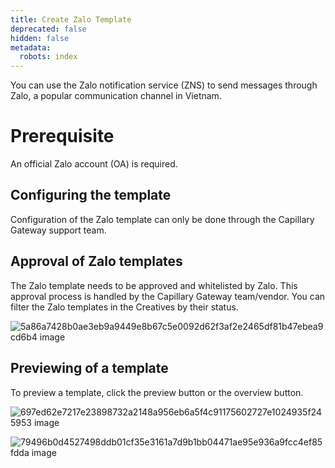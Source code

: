 ```yaml
---
title: Create Zalo Template
deprecated: false
hidden: false
metadata:
  robots: index
---
```

You can use the Zalo notification service (ZNS) to send messages through Zalo, a popular communication channel in Vietnam.

# Prerequisite

An official Zalo account (OA) is required.

## Configuring the template

Configuration of the Zalo template can only be done through the Capillary Gateway support team.

## Approval of Zalo templates

The Zalo template needs to be approved and whitelisted by Zalo. This approval process is handled by the Capillary Gateway team/vendor. You can filter the Zalo templates in the Creatives by their status.

![5a86a7428b0ae3eb9a9449e8b67c5e0092d62f3af2e2465df81b47ebea9cd6b4 image](https://files.readme.io/5a86a7428b0ae3eb9a9449e8b67c5e0092d62f3af2e2465df81b47ebea9cd6b4-image.png)

## Previewing  of a template

To preview a template, click the preview button or the overview button.

![697ed62e7217e23898732a2148a956eb6a5f4c91175602727e1024935f245953 image](https://files.readme.io/697ed62e7217e23898732a2148a956eb6a5f4c91175602727e1024935f245953-image.png)

![79496b0d4527498ddb01cf35e3161a7d9b1bb04471ae95e936a9fcc4ef85fdda image](https://files.readme.io/79496b0d4527498ddb01cf35e3161a7d9b1bb04471ae95e936a9fcc4ef85fdda-image.png)